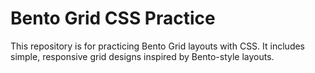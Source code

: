 # Bento Grid CSS Practice

This repository is for practicing Bento Grid layouts with CSS. It includes simple, responsive grid designs inspired by Bento-style layouts.

